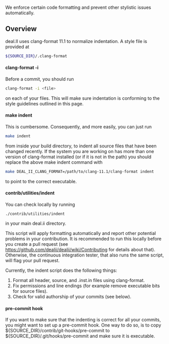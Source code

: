 We enforce certain code formatting and prevent other stylistic issues automatically.

## Overview

deal.II uses clang-format 11.1 to normalize indentation. A style file is provided at
```bash
${SOURCE_DIR}/.clang-format
```

#### clang-format -i

Before a commit, you should run
```bash
clang-format -i <file>
```
on each of your files. This will make sure indentation is conforming to the style guidelines outlined in this page.

#### make indent

This is cumbersome. Consequently, and more easily, you can just run
```bash
make indent
```
from inside your build directory, to indent all source files that have been changed recently. 
If the system you are working on has more than one version of clang-format installed (or if it is not in the path) you should replace the above make indent command with
```bash
make DEAL_II_CLANG_FORMAT=/path/to/clang-11.1/clang-format indent
```
to point to the correct executable. 

#### contrib/utilities/indent

You can check locally by running
```
./contrib/utilities/indent
```
in your main deal.ii directory.

This script will apply formatting automatically and report other potential problems in your contribution. It is recommended to run this locally before you create a pull request (see https://github.com/dealii/dealii/wiki/Contributing for details about that). Otherwise, the continuous integration tester, that also runs the same script, will flag your pull request.

Currently, the indent script does the following things:
1. Format all header, source, and .inst.in files using clang-format.
2. Fix permissions and line endings (for example remove executable bits for source files).
3. Check for valid authorship of your commits (see below).

#### pre-commit hook

If you want to make sure that the indenting is correct for all your commits, you might want to set up a pre-commit hook. One way to do so, is to copy ${SOURCE_DIR}/contrib/git-hooks/pre-commit to ${SOURCE_DIR}/.git/hooks/pre-commit and make sure it is executable.


